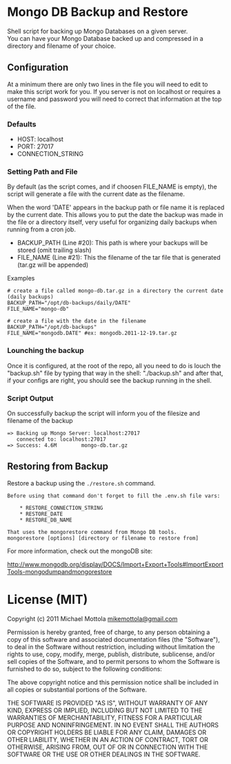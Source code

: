 # Mongo DB Backup and Restore

Shell script for backing up Mongo Databases on a given server.  
You can have your Mongo Database backed up and compressed in a directory and filename of your choice.

## Configuration

At a minimum there are only two lines in the file you will need to edit to make this script work for you.
If you server is not on localhost or requires a username and password you will need to correct that information
at the top of the file.

### Defaults

* HOST: localhost
* PORT: 27017
* CONNECTION_STRING

### Setting Path and File

By default (as the script comes, and if choosen FILE_NAME is empty), the script will generate a file
with the current date as the filename.

When the word 'DATE' appears in the backup path or file name it is replaced by the current date. 
This allows you to put the date the backup was made in the file or a directory itself,
very useful for organizing daily backups when running from a cron job.


* BACKUP_PATH (Line #20): This path is where your backups will be stored (omit trailing slash)
* FILE_NAME (Line #21): This the filename of the tar file that is generated (tar.gz will be appended)

Examples
	
	# create a file called mongo-db.tar.gz in a directory the current date (daily backups)
	BACKUP_PATH="/opt/db-backups/daily/DATE"
	FILE_NAME="mongo-db"

	# create a file with the date in the filename
	BACKUP_PATH="/opt/db-backups"
	FILE_NAME="mongodb.DATE" #ex: mongodb.2011-12-19.tar.gz

### Lounching the backup

Once it is configured, at the root of the repo, all you need to do is louch the "backup.sh" file by typing that way in the shell: "./backup.sh" and after that, if your configs are right, you should see the backup running in the shell.


### Script Output

On successfully backup the script will inform you of the filesize and filename of the backup

	=> Backing up Mongo Server: localhost:27017
	   connected to: localhost:27017
	=> Success: 4.6M        mongo-db.tar.gz


## Restoring from Backup

Restore a backup using the `./restore.sh` command.

	Before using that command don't forget to fill the .env.sh file vars:
	
		* RESTORE_CONNECTION_STRING
		* RESTORE_DATE
		* RESTORE_DB_NAME

	That uses the mongorestore command from Mongo DB tools.
	mongorestore [options] [directory or filename to restore from]

For more information, check out the mongoDB site:

http://www.mongodb.org/display/DOCS/Import+Export+Tools#ImportExportTools-mongodumpandmongorestore


# License (MIT)

Copyright (c) 2011 Michael Mottola <mikemottola@gmail.com>

Permission is hereby granted, free of charge, to any person obtaining
a copy of this software and associated documentation files (the
"Software"), to deal in the Software without restriction, including
without limitation the rights to use, copy, modify, merge, publish,
distribute, sublicense, and/or sell copies of the Software, and to
permit persons to whom the Software is furnished to do so, subject to
the following conditions:

The above copyright notice and this permission notice shall be
included in all copies or substantial portions of the Software.

THE SOFTWARE IS PROVIDED "AS IS", WITHOUT WARRANTY OF ANY KIND,
EXPRESS OR IMPLIED, INCLUDING BUT NOT LIMITED TO THE WARRANTIES OF
MERCHANTABILITY, FITNESS FOR A PARTICULAR PURPOSE AND
NONINFRINGEMENT. IN NO EVENT SHALL THE AUTHORS OR COPYRIGHT HOLDERS BE
LIABLE FOR ANY CLAIM, DAMAGES OR OTHER LIABILITY, WHETHER IN AN ACTION
OF CONTRACT, TORT OR OTHERWISE, ARISING FROM, OUT OF OR IN CONNECTION
WITH THE SOFTWARE OR THE USE OR OTHER DEALINGS IN THE SOFTWARE.
